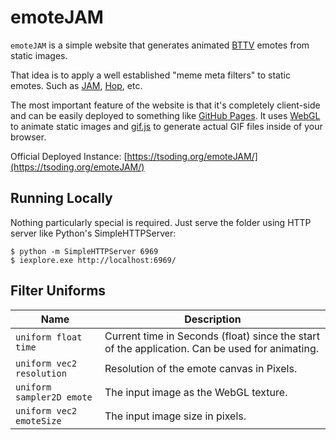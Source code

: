 # emoteJAM

`emoteJAM` is a simple website that generates animated [BTTV](https://betterttv.com/) emotes from static images.

That idea is to apply a well established "meme meta filters" to static emotes. Such as [JAM](https://betterttv.com/emotes/5b77ac3af7bddc567b1d5fb2), [Hop](https://betterttv.com/emotes/5a9578d6dcf3205f57ba294f), etc.

The most important feature of the website is that it's completely client-side and can be easily deployed to something like [GitHub Pages](https://pages.github.com/). It uses [WebGL](https://developer.mozilla.org/en-US/docs/Web/API/WebGL_API) to animate static images and [gif.js](https://jnordberg.github.io/gif.js/) to generate actual GIF files inside of your browser.

Official Deployed Instance: [https://tsoding.org/emoteJAM/](https://tsoding.org/emoteJAM/)

## Running Locally

Nothing particularly special is required. Just serve the folder using HTTP server like Python's SimpleHTTPServer:

```console
$ python -m SimpleHTTPServer 6969
$ iexplore.exe http://localhost:6969/
```

## Filter Uniforms

| Name | Description |
| --- | --- |
| `uniform float time` | Current time in Seconds (float) since the start of the application. Can be used for animating. |
| `uniform vec2 resolution` | Resolution of the emote canvas in Pixels. |
| `uniform sampler2D emote` | The input image as the WebGL texture. |
| `uniform vec2 emoteSize` | The input image size in pixels. |
